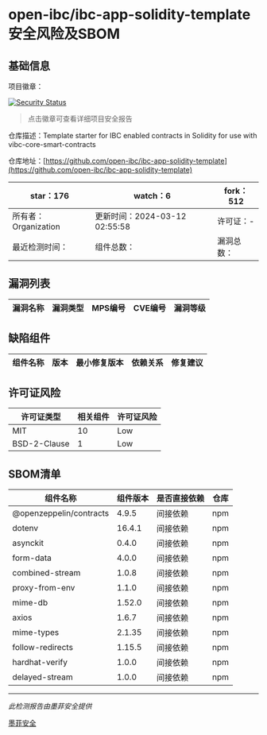 # open-ibc/ibc-app-solidity-template安全风险及SBOM

## 基础信息

项目徽章：

[![Security Status](https://www.murphysec.com/platform3/v31/badge/1767270841750937600.svg)](https://www.murphysec.com/console/report/1766904723628605440/1767270841750937600)

> 点击徽章可查看详细项目安全报告

仓库描述：Template starter for IBC enabled contracts in Solidity for use with vibc-core-smart-contracts

仓库地址：[https://github.com/open-ibc/ibc-app-solidity-template](https://github.com/open-ibc/ibc-app-solidity-template)

| star：176 | watch：6 | fork：512 |
| ----------- | -------------- | ------------ |
| 所有者：Organization | 更新时间：2024-03-12 02:55:58 | 许可证：- |
| 最近检测时间： | 组件总数： | 漏洞总数： |




## 漏洞列表

| 漏洞名称 | 漏洞类型 | MPS编号 | CVE编号 | 漏洞等级 |
| ------- | ------ | ------- | ------ | ----- |





## 缺陷组件

| 组件名称 | 版本 | 最小修复版本 | 依赖关系 | 修复建议 |
| -------- | ---- | ------------ | -------- | -------- |





## 许可证风险

| 许可证类型 | 相关组件 | 许可证风险 |
| ---------- | -------- | ---------- |
|MIT|10|Low|
|BSD-2-Clause|1|Low|




## SBOM清单

| 组件名称 | 组件版本 | 是否直接依赖 | 仓库 |
| -------- | -------- | ------------ | ---- |
|@openzeppelin/contracts|4.9.5|间接依赖|npm|
|dotenv|16.4.1|间接依赖|npm|
|asynckit|0.4.0|间接依赖|npm|
|form-data|4.0.0|间接依赖|npm|
|combined-stream|1.0.8|间接依赖|npm|
|proxy-from-env|1.1.0|间接依赖|npm|
|mime-db|1.52.0|间接依赖|npm|
|axios|1.6.7|间接依赖|npm|
|mime-types|2.1.35|间接依赖|npm|
|follow-redirects|1.15.5|间接依赖|npm|
|hardhat-verify|1.0.0|间接依赖|npm|
|delayed-stream|1.0.0|间接依赖|npm|


------

*此检测报告由墨菲安全提供*

[墨菲安全](www.murphysec.com)